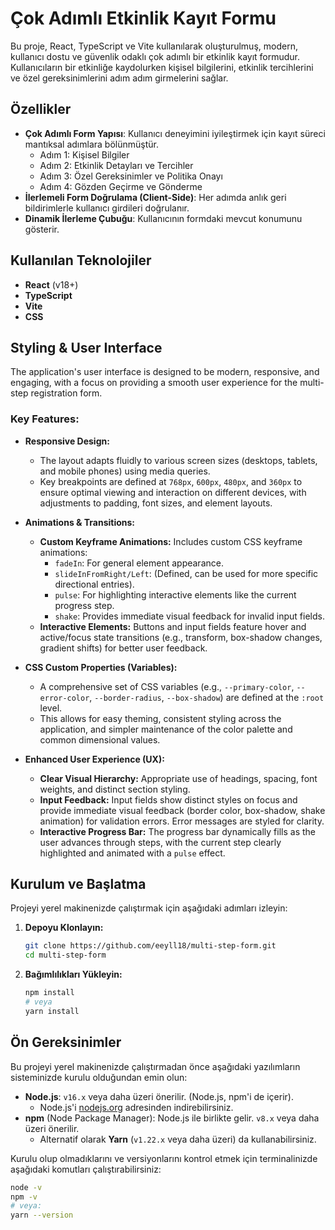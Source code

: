 # Çok Adımlı Etkinlik Kayıt Formu

Bu proje, React, TypeScript ve Vite kullanılarak oluşturulmuş, modern, kullanıcı dostu ve güvenlik odaklı çok adımlı bir etkinlik kayıt formudur. Kullanıcıların bir etkinliğe kaydolurken kişisel bilgilerini, etkinlik tercihlerini ve özel gereksinimlerini adım adım girmelerini sağlar.

<!-- ![Etkinlik Kayıt Formu Ekran Görüntüsü](https://via.placeholder.com/600x400.png?text=Proje+Ekran+Görüntüsü+Buraya)
*(Projenizin bir ekran görüntüsünü buraya ekleyin)* -->

## Özellikler

*   **Çok Adımlı Form Yapısı**: Kullanıcı deneyimini iyileştirmek için kayıt süreci mantıksal adımlara bölünmüştür.
    *   Adım 1: Kişisel Bilgiler
    *   Adım 2: Etkinlik Detayları ve Tercihler
    *   Adım 3: Özel Gereksinimler ve Politika Onayı
    *   Adım 4: Gözden Geçirme ve Gönderme
*   **İlerlemeli Form Doğrulama (Client-Side)**: Her adımda anlık geri bildirimlerle kullanıcı girdileri doğrulanır.
*   **Dinamik İlerleme Çubuğu**: Kullanıcının formdaki mevcut konumunu gösterir.

## Kullanılan Teknolojiler

*   **React** (v18+) 
*   **TypeScript** 
*   **Vite** 
*   **CSS**


## Styling & User Interface

The application's user interface is designed to be modern, responsive, and engaging, with a focus on providing a smooth user experience for the multi-step registration form.

### Key Features:

*   **Responsive Design:**
    *   The layout adapts fluidly to various screen sizes (desktops, tablets, and mobile phones) using media queries.
    *   Key breakpoints are defined at `768px`, `600px`, `480px`, and `360px` to ensure optimal viewing and interaction on different devices, with adjustments to padding, font sizes, and element layouts.

*   **Animations & Transitions:**
    *   **Custom Keyframe Animations:** Includes custom CSS keyframe animations:
        *   `fadeIn`: For general element appearance.
        *   `slideInFromRight/Left`: (Defined, can be used for more specific directional entries).
        *   `pulse`: For highlighting interactive elements like the current progress step.
        *   `shake`: Provides immediate visual feedback for invalid input fields.
    *   **Interactive Elements:** Buttons and input fields feature hover and active/focus state transitions (e.g., transform, box-shadow changes, gradient shifts) for better user feedback.

*   **CSS Custom Properties (Variables):**
    *   A comprehensive set of CSS variables (e.g., `--primary-color`, `--error-color`, `--border-radius`, `--box-shadow`) are defined at the `:root` level.
    *   This allows for easy theming, consistent styling across the application, and simpler maintenance of the color palette and common dimensional values.

*   **Enhanced User Experience (UX):**
    *   **Clear Visual Hierarchy:** Appropriate use of headings, spacing, font weights, and distinct section styling.
    *   **Input Feedback:** Input fields show distinct styles on focus and provide immediate visual feedback (border color, box-shadow, shake animation) for validation errors. Error messages are styled for clarity.
    *   **Interactive Progress Bar:** The progress bar dynamically fills as the user advances through steps, with the current step clearly highlighted and animated with a `pulse` effect.





## Kurulum ve Başlatma


Projeyi yerel makinenizde çalıştırmak için aşağıdaki adımları izleyin:

1.  **Depoyu Klonlayın:**
    ```bash
    git clone https://github.com/eeyll18/multi-step-form.git
    cd multi-step-form
    ```

2.  **Bağımlılıkları Yükleyin:**
    ```bash
    npm install
    # veya
    yarn install
    ```

## Ön Gereksinimler

Bu projeyi yerel makinenizde çalıştırmadan önce aşağıdaki yazılımların sisteminizde kurulu olduğundan emin olun:

*   **Node.js**: `v16.x` veya daha üzeri önerilir. (Node.js, npm'i de içerir).
    *   Node.js'i [nodejs.org](https://nodejs.org/) adresinden indirebilirsiniz.
*   **npm** (Node Package Manager): Node.js ile birlikte gelir. `v8.x` veya daha üzeri önerilir.
    *   Alternatif olarak **Yarn** (`v1.22.x` veya daha üzeri) da kullanabilirsiniz.

Kurulu olup olmadıklarını ve versiyonlarını kontrol etmek için terminalinizde aşağıdaki komutları çalıştırabilirsiniz:
```bash
node -v
npm -v
# veya:
yarn --version

